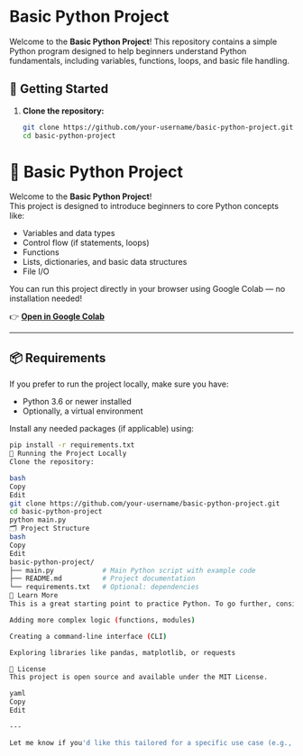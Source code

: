 # Basic Python Project

Welcome to the **Basic Python Project**! This repository contains a simple Python program designed to help beginners understand Python fundamentals, including variables, functions, loops, and basic file handling.

## 🚀 Getting Started

1. **Clone the repository:**

   ```bash
   git clone https://github.com/your-username/basic-python-project.git
   cd basic-python-project
# 🐍 Basic Python Project

Welcome to the **Basic Python Project**!  
This project is designed to introduce beginners to core Python concepts like:

- Variables and data types  
- Control flow (if statements, loops)  
- Functions  
- Lists, dictionaries, and basic data structures  
- File I/O

You can run this project directly in your browser using Google Colab — no installation needed!

👉 **[Open in Google Colab](https://colab.research.google.com/drive/1uaCX4qi7ZR_nN2R08w9mTOQGwaRZydOv?usp=sharing)**

---

## 📦 Requirements

If you prefer to run the project locally, make sure you have:

- Python 3.6 or newer installed  
- Optionally, a virtual environment

Install any needed packages (if applicable) using:

```bash
pip install -r requirements.txt
🚀 Running the Project Locally
Clone the repository:

bash
Copy
Edit
git clone https://github.com/your-username/basic-python-project.git
cd basic-python-project
python main.py
🗂️ Project Structure
bash
Copy
Edit
basic-python-project/
├── main.py            # Main Python script with example code
├── README.md          # Project documentation
└── requirements.txt   # Optional: dependencies
🧠 Learn More
This is a great starting point to practice Python. To go further, consider:

Adding more complex logic (functions, modules)

Creating a command-line interface (CLI)

Exploring libraries like pandas, matplotlib, or requests

📝 License
This project is open source and available under the MIT License.

yaml
Copy
Edit

---

Let me know if you'd like this tailored for a specific use case (e.g., data analysis, automation, games), or if you want help generating the Colab notebook link.


